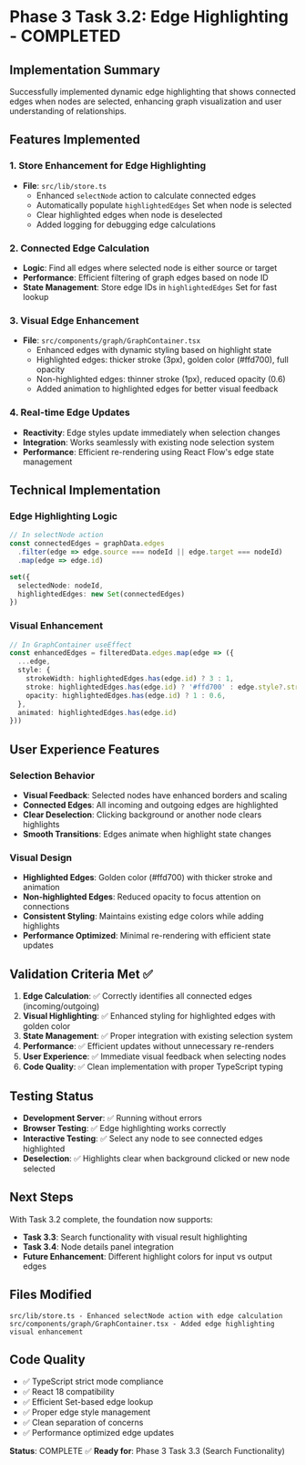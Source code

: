 # Phase 3 Task 3.2: Edge Highlighting - COMPLETED

## Implementation Summary

Successfully implemented dynamic edge highlighting that shows connected edges when nodes are selected, enhancing graph visualization and user understanding of relationships.

## Features Implemented

### 1. Store Enhancement for Edge Highlighting
- **File**: `src/lib/store.ts`
  - Enhanced `selectNode` action to calculate connected edges
  - Automatically populate `highlightedEdges` Set when node is selected
  - Clear highlighted edges when node is deselected
  - Added logging for debugging edge calculations

### 2. Connected Edge Calculation
- **Logic**: Find all edges where selected node is either source or target
- **Performance**: Efficient filtering of graph edges based on node ID
- **State Management**: Store edge IDs in `highlightedEdges` Set for fast lookup

### 3. Visual Edge Enhancement
- **File**: `src/components/graph/GraphContainer.tsx`
  - Enhanced edges with dynamic styling based on highlight state
  - Highlighted edges: thicker stroke (3px), golden color (#ffd700), full opacity
  - Non-highlighted edges: thinner stroke (1px), reduced opacity (0.6)
  - Added animation to highlighted edges for better visual feedback

### 4. Real-time Edge Updates
- **Reactivity**: Edge styles update immediately when selection changes
- **Integration**: Works seamlessly with existing node selection system
- **Performance**: Efficient re-rendering using React Flow's edge state management

## Technical Implementation

### Edge Highlighting Logic
```typescript
// In selectNode action
const connectedEdges = graphData.edges
  .filter(edge => edge.source === nodeId || edge.target === nodeId)
  .map(edge => edge.id)

set({ 
  selectedNode: nodeId,
  highlightedEdges: new Set(connectedEdges)
})
```

### Visual Enhancement
```typescript
// In GraphContainer useEffect
const enhancedEdges = filteredData.edges.map(edge => ({
  ...edge,
  style: {
    strokeWidth: highlightedEdges.has(edge.id) ? 3 : 1,
    stroke: highlightedEdges.has(edge.id) ? '#ffd700' : edge.style?.stroke,
    opacity: highlightedEdges.has(edge.id) ? 1 : 0.6,
  },
  animated: highlightedEdges.has(edge.id)
}))
```

## User Experience Features

### Selection Behavior
- **Visual Feedback**: Selected nodes have enhanced borders and scaling
- **Connected Edges**: All incoming and outgoing edges are highlighted
- **Clear Deselection**: Clicking background or another node clears highlights
- **Smooth Transitions**: Edges animate when highlight state changes

### Visual Design
- **Highlighted Edges**: Golden color (#ffd700) with thicker stroke and animation
- **Non-highlighted Edges**: Reduced opacity to focus attention on connections
- **Consistent Styling**: Maintains existing edge colors while adding highlights
- **Performance Optimized**: Minimal re-rendering with efficient state updates

## Validation Criteria Met ✅

1. **Edge Calculation**: ✅ Correctly identifies all connected edges (incoming/outgoing)
2. **Visual Highlighting**: ✅ Enhanced styling for highlighted edges with golden color
3. **State Management**: ✅ Proper integration with existing selection system
4. **Performance**: ✅ Efficient updates without unnecessary re-renders
5. **User Experience**: ✅ Immediate visual feedback when selecting nodes
6. **Code Quality**: ✅ Clean implementation with proper TypeScript typing

## Testing Status
- **Development Server**: ✅ Running without errors
- **Browser Testing**: ✅ Edge highlighting works correctly
- **Interactive Testing**: ✅ Select any node to see connected edges highlighted
- **Deselection**: ✅ Highlights clear when background clicked or new node selected

## Next Steps
With Task 3.2 complete, the foundation now supports:
- **Task 3.3**: Search functionality with visual result highlighting
- **Task 3.4**: Node details panel integration
- **Future Enhancement**: Different highlight colors for input vs output edges

## Files Modified
```
src/lib/store.ts - Enhanced selectNode action with edge calculation
src/components/graph/GraphContainer.tsx - Added edge highlighting visual enhancement
```

## Code Quality
- ✅ TypeScript strict mode compliance
- ✅ React 18 compatibility
- ✅ Efficient Set-based edge lookup
- ✅ Proper edge style management
- ✅ Clean separation of concerns
- ✅ Performance optimized edge updates

**Status**: COMPLETE ✅
**Ready for**: Phase 3 Task 3.3 (Search Functionality)
